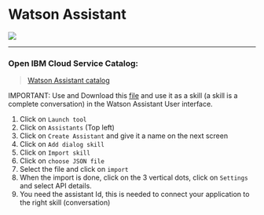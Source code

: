# Watson Assistant

![](../img/assistant-catalog.png)

<hr>

### Open IBM Cloud Service Catalog:

> [Watson Assistant catalog](https://cloud.ibm.com/catalog/services/watson-assistant)

IMPORTANT: Use and Download this [file](https://github.com/hansb001/mic-sts-nlu-weather-tone-analyzer/blob/master/scripts/skill-Car-Dashboard---Sample.json) and use it as a skill (a skill is a complete conversation) in the Watson Assistant User interface.
1. Click on `Launch tool`
2. Click on `Assistants` (Top left)
3. Click on `Create Assistant` and give it a name on the next screen
4. Click on `Add dialog skill`
4. Click on `Import skill`
5. Click on `choose JSON file`
6. Select the file and click on `import`
7. When the import is done, click on the 3 vertical dots, click on `Settings` and select API details. 
8. You need the assistant Id, this is needed to connect your application to the right skill (conversation)

